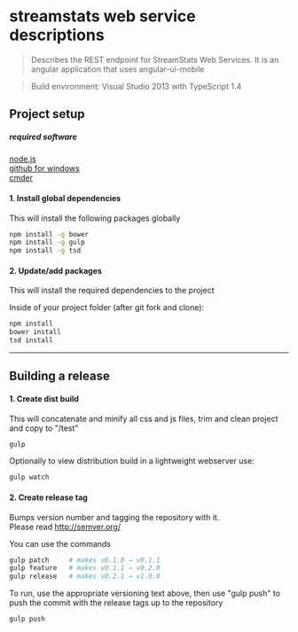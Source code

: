 ﻿# streamstats web service descriptions

> Describes the REST endpoint for StreamStats Web Services.  It is an angular application that uses angular-ui-mobile

> Build environment: Visual Studio 2013 with TypeScript 1.4


## Project setup

##### required software
[node.js](http://nodejs.org)  
[github for windows](https://windows.github.com/)   
[cmder](http://gooseberrycreative.com/cmder/)   

#### 1.  Install global dependencies
This will install the following packages globally

```bash
npm install -g bower
npm install -g gulp
npm install -g tsd
```

#### 2.  Update/add packages
This will install the required dependencies to the project

Inside of your project folder (after git fork and clone):
```bash
npm install
bower install
tsd install
```

------

## Building a release

#### 1.  Create dist build
This will concatenate and minify all css and js files, trim and clean project and copy to "/test"

```bash
gulp
```

Optionally to view distribution build in a lightweight webserver use:
```bash
gulp watch
```

#### 2.  Create release tag
Bumps version number and tagging the repository with it.   
Please read http://semver.org/

You can use the commands
 ```bash
gulp patch     # makes v0.1.0 → v0.1.1
gulp feature   # makes v0.1.1 → v0.2.0
gulp release   # makes v0.2.1 → v1.0.0
 ```

To run, use the appropriate versioning text above, then use "gulp push" to push the commit with the release tags up to the repository

```bash
gulp push
```